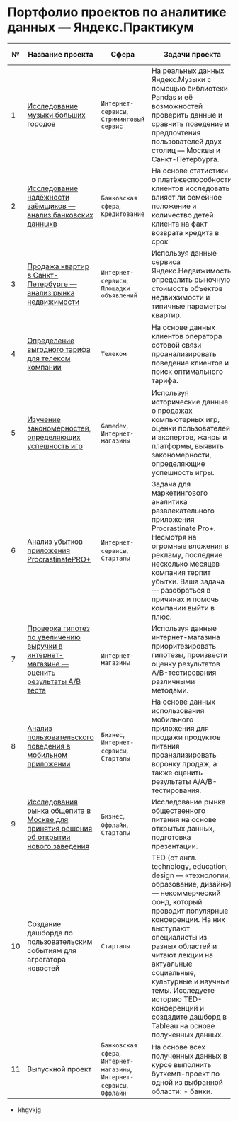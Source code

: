 # Портфолио проектов по аналитике данных — Яндекс.Практикум


| №	| Название проекта | Сфера | Задачи проекта	| Навыки и инструменты |
| --- | --- | --- | --- | --- |
| 1 | [Исследование музыки больших городов](https://github.com/alenatonn/Study_projects/tree/main/%D0%AF%D0%BD%D0%B4%D0%B5%D0%BA%D1%81.%D0%9C%D1%83%D0%B7%D1%8B%D0%BA%D0%B0) | `Интернет-сервисы`, `Стриминговый сервис` | На реальных данных Яндекс.Музыки c помощью библиотеки Pandas и её возможностей проверить данные и сравнить поведение и предпочтения пользователей двух столиц — Москвы и Санкт-Петербурга. | `Pandas`, `Python` |
| 2 | [Исследование надёжности заёмщиков — анализ банковских данныхв](https://github.com/alenatonn/Study_projects/tree/main/%D0%98%D1%81%D1%81%D0%BB%D0%B5%D0%B4%D0%BE%D0%B2%D0%B0%D0%BD%D0%B8%D0%B5%20%D0%BD%D0%B0%D0%B4%D0%B5%D0%B6%D0%BD%D0%BE%D1%81%D1%82%D0%B8%20%D0%B7%D0%B0%D0%B5%D0%BC%D1%89%D0%B8%D0%BA%D0%BE%D0%B2) | `Банковская сфера`, `Кредитование` | На основе статистики о платёжеспособности клиентов исследовать влияет ли семейное положение и количество детей клиента на факт возврата кредита в срок. | `Pandas`, `Python`, `предобработка данных` |
| 3 | [Продажа квартир в Санкт-Петербурге — анализ рынка недвижимости](https://github.com/alenatonn/Study_projects/tree/main/%D0%98%D1%81%D1%81%D0%BB%D0%B5%D0%B4%D0%BE%D0%B2%D0%B0%D0%BD%D0%B8%D0%B5%20%D0%BE%D0%B1%D1%8A%D1%8F%D0%B2%D0%BB%D0%B5%D0%BD%D0%B8%D0%B8%CC%86%20%D0%BE%20%D0%BF%D1%80%D0%BE%D0%B4%D0%B0%D0%B6%D0%B5%20%D0%BA%D0%B2%D0%B0%D1%80%D1%82%D0%B8%D1%80) | `Интернет-сервисы`, `Площадки объявлений` | Используя данные сервиса Яндекс.Недвижимость, определить рыночную стоимость объектов недвижимости и типичные параметры квартир. | `Matplotlib`, `Pandas`, `Python`, `визуализация данных`, `исследовательский анализ данных`, `предобработка данных` |
| 4 | [Определение выгодного тарифа для телеком компании](https://github.com/alenatonn/Study_projects/tree/main/%D0%9E%D0%BF%D1%80%D0%B5%D0%B4%D0%B5%D0%BB%D0%B5%D0%BD%D0%B8%D0%B5%20%D0%B2%D1%8B%D0%B3%D0%BE%D0%B4%D0%BD%D0%BE%D0%B3%D0%BE%20%D1%82%D0%B0%D1%80%D0%B8%D1%84%D0%B0) | `Телеком` | На основе данных клиентов оператора сотовой связи проанализировать поведение клиентов и поиск оптимального тарифа. | `Matplotlib`, `NumPy`, `Pandas`, `Python`, `SciPy`, `описательная статистика`, `проверка статистических гипотез` |
| 5 | [Изучение закономерностей, определяющих успешность игр](https://github.com/alenatonn/Study_projects/tree/main/%D0%98%D1%81%D1%81%D0%BB%D0%B5%D0%B4%D0%BE%D0%B2%D0%B0%D0%BD%D0%B8%D0%B5%20%D1%80%D1%8B%D0%BD%D0%BA%D0%B0%20%D0%B2%D0%B8%D0%B4%D0%B5%D0%BE%D0%B8%D0%B3%D1%80) | `Gamedev`, `Интернет-магазины` | Используя исторические данные о продажах компьютерных игр, оценки пользователей и экспертов, жанры и платформы, выявить закономерности, определяющие успешность игры. | `Matplotlib`, `NumPy`, `Pandas`, `Python`, `исследовательский анализ данных`, `описательная статистика`, `предобработка данных`, `проверка статистических гипотез` |
| 6 | [Анализ убытков приложения ProcrastinatePRO+](https://github.com/alenatonn/Study_projects/tree/main/%D0%90%D0%BD%D0%B0%D0%BB%D0%B8%D0%B7%20%D0%B1%D0%B8%D0%B7%D0%BD%D0%B5%D1%81-%D0%BF%D0%BE%D0%BA%D0%B0%D0%B7%D0%B0%D1%82%D0%B5%D0%BB%D0%B5%D0%B8%CC%86%20%D1%80%D0%B0%D0%B7%D0%B2%D0%BB%D0%B5%D0%BA%D0%B0%D1%82%D0%B5%D0%BB%D1%8C%D0%BD%D0%BE%D0%B3%D0%BE%20%D0%BF%D1%80%D0%B8%D0%BB%D0%BE%D0%B6%D0%B5%D0%BD%D0%B8%D1%8F) | `Интернет-сервисы`, `Стартапы` | Задача для маркетингового аналитика развлекательного приложения Procrastinate Pro+. Несмотря на огромные вложения в рекламу, последние несколько месяцев компания терпит убытки. Ваша задача — разобраться в причинах и помочь компании выйти в плюс. | `Matplotlib`, `Pandas`, `Python`, `Seaborn`, `когортный анализ`, `продуктовые метрики`, `юнит-экономика` |
| 7 | [Проверка гипотез по увеличению выручки в интернет-магазине — оценить результаты A/B теста](https://github.com/alenatonn/Study_projects/tree/main/%D0%9F%D1%80%D0%B8%D0%BD%D1%8F%D1%82%D0%B8%D0%B5%20%D1%80%D0%B5%D1%88%D0%B5%D0%BD%D0%B8%D0%B8%CC%86%20%D0%B2%20%D0%B1%D0%B8%D0%B7%D0%BD%D0%B5%D1%81%D0%B5) | `Интернет-магазины` | Используя данные интернет-магазина приоритезировать гипотезы, произвести оценку результатов A/B-тестирования различными методами. | `A/B-тестирование`, `Matplotlib`, `Pandas`, `Python`, `SciPy`, `проверка статистических гипотез` |
| 8 | [Анализ пользовательского поведения в мобильном приложении](https://github.com/alenatonn/Study_projects/tree/main/%D0%90%D0%BD%D0%B0%D0%BB%D0%B8%D0%B7%20%D0%BF%D0%BE%D0%B2%D0%B5%D0%B4%D0%B5%D0%BD%D0%B8%D1%8F%20%D0%BF%D0%BE%D0%BB%D1%8C%D0%B7%D0%BE%D0%B2%D0%B0%D1%82%D0%B5%D0%BB%D0%B5%D0%B8%CC%86%20%D0%BC%D0%BE%D0%B1%D0%B8%D0%BB%D1%8C%D0%BD%D0%BE%D0%B3%D0%BE%20%D0%BF%D1%80%D0%B8%D0%BB%D0%BE%D0%B6%D0%B5%D0%BD%D0%B8%D1%8F) | `Бизнес`, `Интернет-сервисы`, `Стартапы` | На основе данных использования мобильного приложения для продажи продуктов питания проанализировать воронку продаж, а также оценить результаты A/A/B-тестирования. | `A/B-тестирование`, `Matplotlib`, `Pandas`, `Plotly`, `Python`, `Seaborn`, `визуализация данных`, `проверка статистических гипотез`, `продуктовые метрики`, `событийная аналитика` |
| 9 | [Исследования рынка общепита в Москве для принятия решения об открытии нового заведения](https://github.com/alenatonn/Study_projects/tree/4a2bfae9c00fd9ff35d3a5041ef50986381124a4/%D0%98%D1%81%D1%81%D0%BB%D0%B5%D0%B4%D0%BE%D0%B2%D0%B0%D0%BD%D0%B8%D0%B5%20%D1%80%D1%8B%D0%BD%D0%BA%D0%B0%20%D0%B7%D0%B0%D0%B2%D0%B5%D0%B4%D0%B5%D0%BD%D0%B8%D0%B8%CC%86%20%D0%BE%D0%B1%D1%89%D0%B5%D1%81%D1%82%D0%B2%D0%B5%D0%BD%D0%BD%D0%BE%D0%B3%D0%BE%20%D0%BF%D0%B8%D1%82%D0%B0%D0%BD%D0%B8%D1%8F%20%D0%9C%D0%BE%D1%81%D0%BA%D0%B2%D1%8B) | `Бизнес`, `Оффлайн`, `Стартапы` | Исследование рынка общественного питания на основе открытых данных, подготовка презентации. | `Pandas`, `Plotly`, `Python`, `Seaborn`, `визуализация данных` |
| 10 | Создание дашборда по пользовательским событиям для агрегатора новостей | `Стартапы` | TED (от англ. technology, education, design — «технологии, образование, дизайн») — некоммерческий фонд, который проводит популярные конференции. На них выступают специалисты из разных областей и читают лекции на актуальные социальные, культурные и научные темы. Исследуете историю TED-конференций и создадите дашборд в Tableau на основе полученных данных. | `Tableau`, `построение дашбордов`, `продуктовые метрики` |
| 11 | Выпускной проект | `Банковская сфера`, `Интернет-магазины`, `Интернет-сервисы`, `Оффлайн` | На основе всех полученных данных в курсе выполнить буткемп-проект по одной из выбранной области: - банки. | `Pandas`, `Plotly`, `Python`, `Seaborn`, `визуализация данных` |




- khgvkjg
